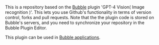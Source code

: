 This is a repository based on the [Bubble](https://bubble.io) plugin 'GPT-4 Vision( Image recognition )'. This lets you use Github's functionality in terms of version control, forks and pull requests. Note that the the plugin code is stored on Bubble's servers, and you need to synchronize your repository in the Bubble Plugin Editor. 

 This plugin can be used in [Bubble applications](https://bubble.io).